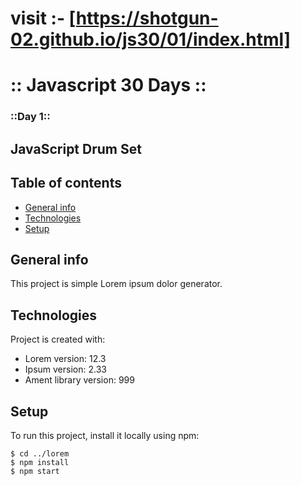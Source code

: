 # visit :- [https://shotgun-02.github.io/js30/01/index.html]

# :: Javascript 30 Days ::

### ::__Day 1__::

## **JavaScript Drum Set**



## Table of contents
* [General info](#general-info)
* [Technologies](#technologies)
* [Setup](#setup)

## General info
This project is simple Lorem ipsum dolor generator.
	
## Technologies
Project is created with:
* Lorem version: 12.3
* Ipsum version: 2.33
* Ament library version: 999
	
## Setup
To run this project, install it locally using npm:

```
$ cd ../lorem
$ npm install
$ npm start
```
